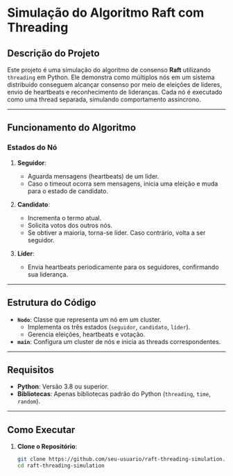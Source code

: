# **Simulação do Algoritmo Raft com Threading**

## **Descrição do Projeto**
Este projeto é uma simulação do algoritmo de consenso **Raft** utilizando `threading` em Python. Ele demonstra como múltiplos nós em um sistema distribuído conseguem alcançar consenso por meio de eleições de líderes, envio de heartbeats e reconhecimento de lideranças. Cada nó é executado como uma thread separada, simulando comportamento assíncrono.

---

## **Funcionamento do Algoritmo**
### **Estados do Nó**
1. **Seguidor**:
   - Aguarda mensagens (heartbeats) de um líder.
   - Caso o timeout ocorra sem mensagens, inicia uma eleição e muda para o estado de candidato.

2. **Candidato**:
   - Incrementa o termo atual.
   - Solicita votos dos outros nós.
   - Se obtiver a maioria, torna-se líder. Caso contrário, volta a ser seguidor.

3. **Líder**:
   - Envia heartbeats periodicamente para os seguidores, confirmando sua liderança.

---

## **Estrutura do Código**
- **`Nodo`**: Classe que representa um nó em um cluster.
  - Implementa os três estados (`seguidor`, `candidato`, `líder`).
  - Gerencia eleições, heartbeats e votação.
- **`main`**: Configura um cluster de nós e inicia as threads correspondentes.

---

## **Requisitos**
- **Python**: Versão 3.8 ou superior.
- **Bibliotecas**: Apenas bibliotecas padrão do Python (`threading`, `time`, `random`).

---

## **Como Executar**
1. **Clone o Repositório**:
   ```bash
   git clone https://github.com/seu-usuario/raft-threading-simulation.git
   cd raft-threading-simulation
